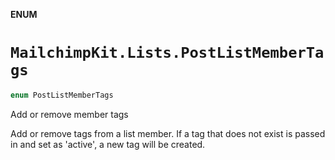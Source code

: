 **ENUM**

# `MailchimpKit.Lists.PostListMemberTags`

```swift
enum PostListMemberTags
```

Add or remove member tags

Add or remove tags from a list member. If a tag that does not exist is passed in and set as 'active', a new tag will be created.
